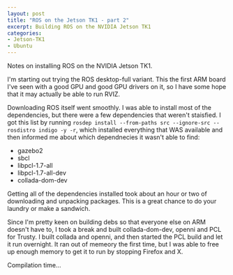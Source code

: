 ```yaml
---
layout: post
title: "ROS on the Jetson TK1 - part 2"
excerpt: Building ROS on the NVIDIA Jetson TK1
categories:
- Jetson-TK1
- Ubuntu
---
```


Notes on installing ROS on the NVIDIA Jetson TK1.

I'm starting out trying the ROS desktop-full variant. This the first ARM board I've seen with a good GPU and good GPU drivers on it, so I have some hope that it may actually be able to run RVIZ.

Downloading ROS itself went smoothly. I was able to install most of the dependencies, but there were a few dependencies that weren't staisfied.
I got this list by running `rosdep install --from-paths src --ignore-src --rosdistro indigo -y -r`, which installed everything that WAS available and then informed me about which dependnecies it wasn't able to find:

 * gazebo2
 * sbcl
 * libpcl-1.7-all
 * libpcl-1.7-all-dev
 * collada-dom-dev

Getting all of the dependencies installed took about an hour or two of downloading and unpacking packages. This is a great chance to do your laundry or make a sandwich.

Since I'm pretty keen on building debs so that everyone else on ARM doesn't have to, I took a break and built collada-dom-dev, openni and PCL for Trusty. I built collada and openni, and then started the PCL build and let it run overnight. It ran out of memeory the first time, but I was able to free up enough memory to get it to run by stopping Firefox and X.

Compilation time...
